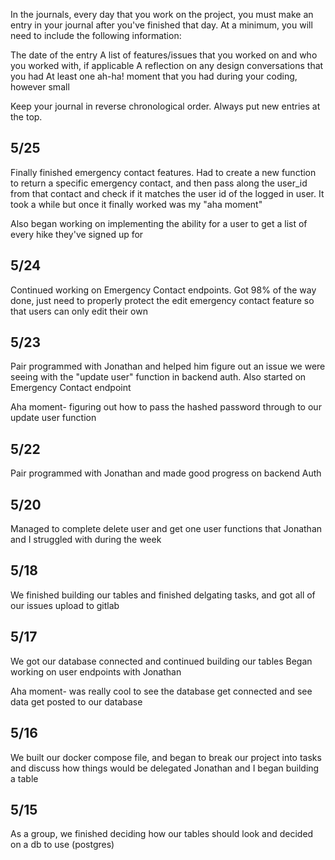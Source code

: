 In the journals, every day that you work on the project, you must make an entry in your journal after you've finished that day. At a minimum, you will need to include the following information:

The date of the entry
A list of features/issues that you worked on and who you worked with, if applicable
A reflection on any design conversations that you had
At least one ah-ha! moment that you had during your coding, however small

Keep your journal in reverse chronological order. Always put new entries at the top.



## 5/25
Finally finished emergency contact features.   Had to create a new function to return a specific emergency contact, and then pass along the user_id from that contact and check if it matches the user id of the logged in user.  It took a while but once it finally worked was my "aha moment"

Also began working on implementing the ability for a user to get a list of every hike they've signed up for

## 5/24
Continued working on Emergency Contact endpoints.  Got 98% of the way done, just need to properly protect the edit emergency contact feature so that users can only edit their own

## 5/23
Pair programmed with Jonathan and helped him figure out an issue we were seeing with the "update user" function in backend auth.  Also started on Emergency Contact endpoint

Aha moment- figuring out how to pass the hashed password through to our update user function

## 5/22
Pair programmed with Jonathan and made good progress on backend Auth

## 5/20
Managed to complete delete user and get one user functions that Jonathan and I struggled with during the week

## 5/18
We finished building our tables and finished delgating tasks, and got all of our issues upload to gitlab


## 5/17
We got our database connected and continued building our tables
Began working on user endpoints with Jonathan

Aha moment- was really cool to see the database get connected and see data get posted to our database

## 5/16
We built our docker compose file, and began to break our project into tasks and discuss how things would be delegated
Jonathan and I began building a table

## 5/15
As a group, we finished deciding how our tables should look and decided on a db to use (postgres)

